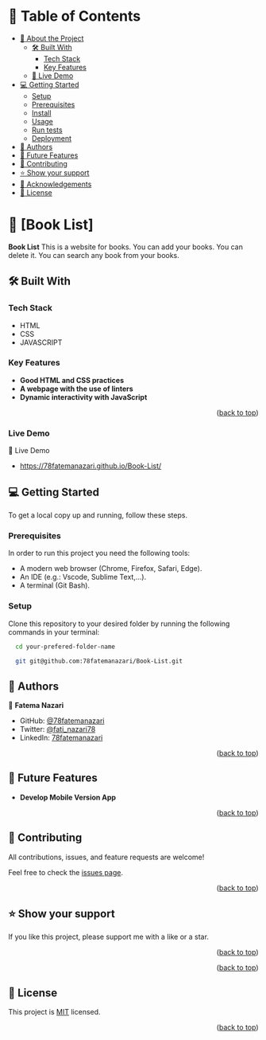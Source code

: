 <a name="readme-top"></a>

# 📗 Table of Contents

- [📖 About the Project](#about-project)
  - [🛠️ Built With](#built-with)
    - [Tech Stack](#tech-stack)
    - [Key Features](#key-features)
  - [🚀 Live Demo](#live-demo)
- [💻 Getting Started](#getting-started)
  - [Setup](#setup)
  - [Prerequisites](#prerequisites)
  - [Install](#install)
  - [Usage](#usage)
  - [Run tests](#run-tests)
  - [Deployment](#triangular_flag_on_post-deployment)
- [👥 Authors](#authors)
- [🔭 Future Features](#future-features)
- [🤝 Contributing](#contributing)
- [⭐ Show your support](#support)
- [🙏 Acknowledgements](#acknowledgements)
- [📝 License](#license)

<!-- PROJECT DESCRIPTION -->
# 📖 [Book List] <a name="about-project"></a>

**Book List** This is a website for books. You can add your books. You can delete it. You can search any book from your books.

## 🛠️ Built With <a name="built-with"></a>

<!-- Tech Stack -->
### Tech Stack <a name="tech-stack"></a>
- HTML
- CSS
- JAVASCRIPT

<!-- Key Features -->
### Key Features <a name="key-features"></a>

- **Good HTML and CSS practices**
- **A webpage with the use of linters**
- **Dynamic interactivity with JavaScript**

<p align="right">(<a href="#readme-top">back to top</a>)</p>

### Live Demo <a name="live-demo"></a>

🚀 Live Demo

- https://78fatemanazari.github.io/Book-List/

<!-- GETTING STARTED -->

## 💻 Getting Started <a name="getting-started"></a>

To get a local copy up and running, follow these steps.

### Prerequisites

In order to run this project you need the following tools:
- A modern web browser (Chrome, Firefox, Safari, Edge).
- An IDE (e.g.: Vscode, Sublime Text,...).
- A terminal (Git Bash).

### Setup

Clone this repository to your desired folder by running the following commands in your terminal:

```sh
  cd your-prefered-folder-name
  
  git git@github.com:78fatemanazari/Book-List.git
```

<!-- AUTHORS -->

## 👥 Authors <a name="authors"></a>


👤 **Fatema Nazari**

- GitHub: [@78fatemanazari](https://github.com/78fatemanazari)
- Twitter: [@fati_nazari78](https://twitter.com/fati_nazari78?s=31)
- LinkedIn: [78fatemanazari](https://www.linkedin.com/in/78fatemanazari)

<p align="right">(<a href="#readme-top">back to top</a>)</p>

<!-- FUTURE FEATURES -->

## 🔭 Future Features <a name="future-features"></a>
- **Develop Mobile Version App**

<p align="right">(<a href="#readme-top">back to top</a>)</p>

<!-- CONTRIBUTING -->

## 🤝 Contributing <a name="contributing"></a>

All contributions, issues, and feature requests are welcome!

Feel free to check the [issues page](../../issues/).

<p align="right">(<a href="#readme-top">back to top</a>)</p>

<!-- SUPPORT -->

## ⭐ Show your support <a name="support"></a>

If you like this project, please support me with a like or a star.

<p align="right">(<a href="#readme-top">back to top</a>)</p>

<!-- ACKNOWLEDGEMENTS -->


<p align="right">(<a href="#readme-top">back to top</a>)</p>

<!-- LICENSE -->

## 📝 License <a name="license"></a>

This project is [MIT](./LICENSE) licensed.

<p align="right">(<a href="#readme-top">back to top</a>)</p>
